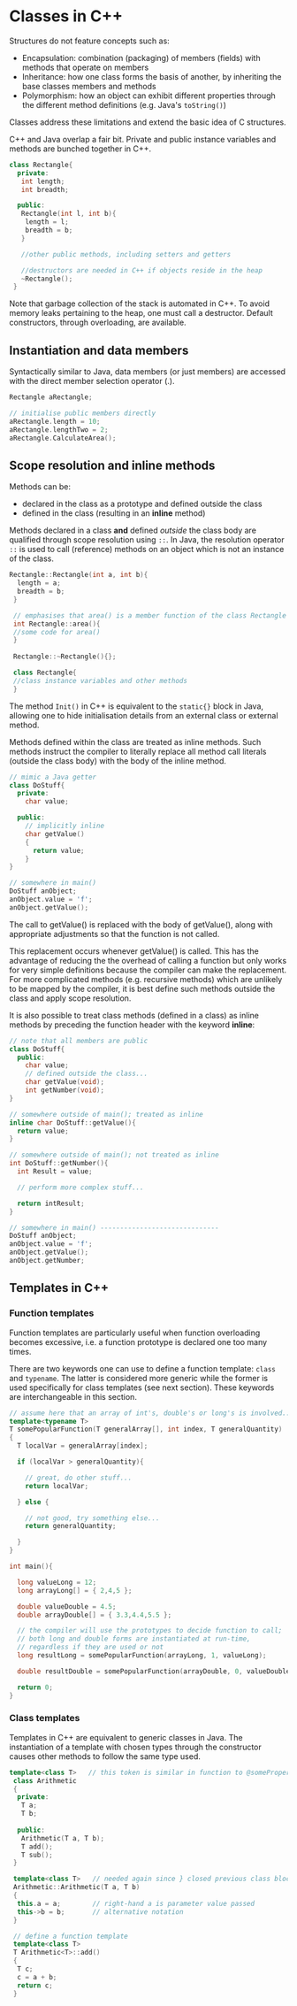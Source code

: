 # Classes in C++ #

Structures do not feature concepts such as:

+ Encapsulation: combination (packaging) of members (fields) with methods that operate on members
+ Inheritance: how one class forms the basis of another, by inheriting the base classes members and methods
+ Polymorphism: how an object can exhibit different properties through the different method definitions (e.g. Java's `toString()`)

Classes address these limitations and extend the basic idea of C structures.

C++ and Java overlap a fair bit. Private and public instance variables and methods are bunched together in C++.

```cpp
class Rectangle{
  private:
   int length;
   int breadth;

  public:
   Rectangle(int l, int b){
    length = l;
    breadth = b;
   }

   //other public methods, including setters and getters

   //destructors are needed in C++ if objects reside in the heap
   ~Rectangle(); 
 }
```

Note that garbage collection of the stack is automated in C++. To avoid memory leaks pertaining to the heap, one must call a destructor. Default constructors, through overloading, are available.

## Instantiation and data members ##

Syntactically similar to Java, data members (or just members) are accessed with the direct member selection operator (.).

```cpp
Rectangle aRectangle;

// initialise public members directly 
aRectangle.length = 10;
aRectangle.lengthTwo = 2;
aRectangle.CalculateArea();
```

## Scope resolution and inline methods ##

Methods can be:

+ declared in the class as a prototype and defined outside the class
+ defined in the class (resulting in an __inline__ method)

Methods declared in a class __and__ defined _outside_ the class body are qualified through scope resolution using `::`. In Java, the resolution operator `::` is used to call (reference) methods on an object which is not an instance of the class.

```cpp
Rectangle::Rectangle(int a, int b){
  length = a;
  breadth = b;
 }

 // emphasises that area() is a member function of the class Rectangle
 int Rectangle::area(){
 //some code for area()
 }
 
 Rectangle::~Rectangle(){};

 class Rectangle{
 //class instance variables and other methods
 }
```

The method `Init()` in C++ is equivalent to the `static{}` block in Java, allowing one to hide initialisation details from an external class or external method.

Methods defined within the class are treated as inline methods. Such methods instruct the compiler to literally replace all method call literals (outside the class body) with the body of the inline method.

```cpp
// mimic a Java getter
class DoStuff{
  private:
    char value;

  public:
    // implicitly inline
    char getValue()
    {
      return value;
    }
}

// somewhere in main()
DoStuff anObject;
anObject.value = 'f';
anObject.getValue();
```

The call to getValue() is replaced with the body of getValue(), along with appropriate adjustments so that the function is not called.

This replacement occurs whenever getValue() is called. This has the advantage of reducing the the overhead of calling a function but only works for very simple definitions because the
compiler can make the replacement. For more complicated methods (e.g. recursive methods) which are unlikely to be mapped by the compiler, it is best define such methods outside the class and apply scope resolution.

It is also possible to treat class methods (defined in a class) as inline methods by preceding the function header with the keyword __inline__:

```cpp
// note that all members are public
class DoStuff{
  public:
    char value;
    // defined outside the class...
    char getValue(void);
    int getNumber(void);
}

// somewhere outside of main(); treated as inline
inline char DoStuff::getValue(){
  return value;
}

// somewhere outside of main(); not treated as inline
int DoStuff::getNumber(){
  int Result = value;

  // perform more complex stuff...

  return intResult;
}

// somewhere in main() ------------------------------
DoStuff anObject;
anObject.value = 'f';
anObject.getValue();
anObject.getNumber;
```

## Templates in C++ ##

### Function templates ###

Function templates are particularly useful when function overloading becomes excessive, i.e. a function prototype is declared one too many times.

There are two keywords one can use to define a function template: `class` and `typename`. The latter is considered more generic while the former is used specifically for class templates (see next section). These keywords are interchangeable in this section.

```cpp
// assume here that an array of int's, double's or long's is involved...
template<typename T> 
T somePopularFunction(T generalArray[], int index, T generalQuantity)
{
  T localVar = generalArray[index];

  if (localVar > generalQuantity){

    // great, do other stuff...
    return localVar;

  } else {

    // not good, try something else...
    return generalQuantity;

  }
}

int main(){

  long valueLong = 12;
  long arrayLong[] = { 2,4,5 };

  double valueDouble = 4.5;
  double arrayDouble[] = { 3.3,4.4,5.5 };

  // the compiler will use the prototypes to decide function to call;
  // both long and double forms are instantiated at run-time, 
  // regardless if they are used or not
  long resultLong = somePopularFunction(arrayLong, 1, valueLong);

  double resultDouble = somePopularFunction(arrayDouble, 0, valueDouble);

  return 0;
}
```

### Class templates ###

Templates in C++ are equivalent to generic classes in Java. The instantiation of a template with chosen types through the constructor causes other methods to follow the same type used.

```cpp
template<class T>   // this token is similar in function to @someProperty annotation in Java
 class Arithmetic
 {
  private:
   T a;
   T b;
  
  public:
   Arithmetic(T a, T b);
   T add();
   T sub();
 }

 template<class T>   // needed again since } closed previous class block
 Arithmetic::Arithmetic(T a, T b)
 {
  this.a = a;        // right-hand a is parameter value passed
  this->b = b;       // alternative notation
 }

 // define a function template
 template<class T>
 T Arithmetic<T>::add()
 {
  T c;
  c = a + b;
  return c;
 }
```
